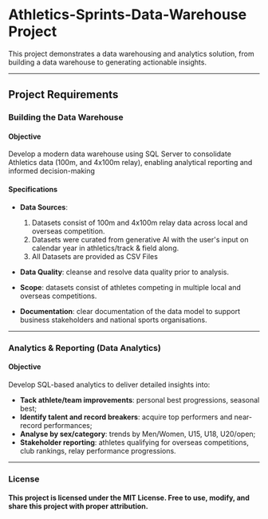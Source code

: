 # Athletics-Sprints-Data-Warehouse Project

This project demonstrates a data warehousing and analytics solution, from building a data warehouse to generating actionable insights. 

---

## Project Requirements

### Building the Data Warehouse 

#### Objective
Develop a modern data warehouse using SQL Server to consolidate Athletics data (100m, and 4x100m relay),  enabling analytical reporting and informed decision-making

#### Specifications
- **Data Sources**: 
  1. Datasets consist of 100m and 4x100m relay data across local and overseas competition.
  2. Datasets were curated from generative AI with the user's input on calendar year in athletics/track & field along.
  3. All Datasets are provided as CSV Files

- **Data Quality**: cleanse and resolve data quality prior to analysis.
- **Scope**: datasets consist of athletes competing in multiple local and overseas competitions.
- **Documentation**: clear documentation of the data model to support business stakeholders and national sports organisations.

---

### Analytics & Reporting (Data Analytics)

#### Objective
Develop SQL-based analytics to deliver detailed insights into:
- **Tack athlete/team improvements**: personal best progressions, seasonal best;
- **Identify talent and record breakers**: acquire top performers and near-record performances;
- **Analyse by sex/category**: trends by Men/Women, U15, U18, U20/open;
- **Stakeholder reporting**: athletes qualifying for overseas competitions, club rankings, relay performance progressions.

---

### License

#### This project is licensed under the MIT License. Free to use, modify, and share this project with proper attribution.
